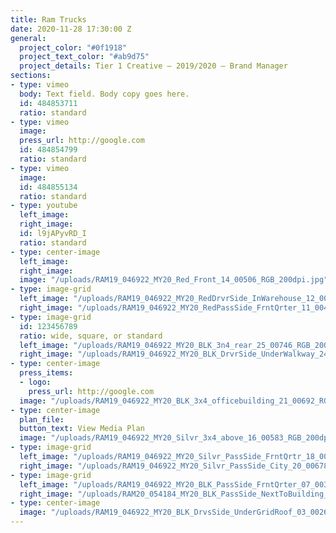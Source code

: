 ```yaml
---
title: Ram Trucks
date: 2020-11-28 17:30:00 Z
general:
  project_color: "#0f1918"
  project_text_color: "#ab9d75"
  project_details: Tier 1 Creative – 2019/2020 – Brand Manager
sections:
- type: vimeo
  body: Text field. Body copy goes here.
  id: 484853711
  ratio: standard
- type: vimeo
  image: 
  press_url: http://google.com
  id: 484854799
  ratio: standard
- type: vimeo
  image: 
  id: 484855134
  ratio: standard
- type: youtube
  left_image: 
  right_image: 
  id: l9jAPyvRD_I
  ratio: standard
- type: center-image
  left_image: 
  right_image: 
  image: "/uploads/RAM19_046922_MY20_Red_Front_14_00506_RGB_200dpi.jpg"
- type: image-grid
  left_image: "/uploads/RAM19_046922_MY20_RedDrvrSide_InWarehouse_12_00480_RGB_200dpi.jpg"
  right_image: "/uploads/RAM19_046922_MY20_RedPassSide_FrntQrter_11_00404_RGB_200dpi.jpg"
- type: image-grid
  id: 123456789
  ratio: wide, square, or standard
  left_image: "/uploads/RAM19_046922_MY20_BLK_3n4_rear_25_00746_RGB_200dpi.jpg"
  right_image: "/uploads/RAM19_046922_MY20_BLK_DrvrSide_UnderWalkway_24_00742_RGB_200dpi.jpg"
- type: center-image
  press_items:
  - logo: 
    press_url: http://google.com
  image: "/uploads/RAM19_046922_MY20_BLK_3x4_officebuilding_21_00692_RGB_200dpi.jpg"
- type: center-image
  plan_file: 
  button_text: View Media Plan
  image: "/uploads/RAM19_046922_MY20_Silvr_3x4_above_16_00583_RGB_200dpi.jpg"
- type: image-grid
  left_image: "/uploads/RAM19_046922_MY20_Silvr_PassSide_FrntQrtr_18_00623_RGB_200dpi.jpg"
  right_image: "/uploads/RAM19_046922_MY20_Silvr_PassSide_City_20_00678_RGB_200dpi.jpg"
- type: image-grid
  left_image: "/uploads/RAM19_046922_MY20_BLK_PassSide_FrntQrter_07_00320_RGB_200dpi.jpg"
  right_image: "/uploads/RAM20_054184_MY20_BLK_PassSide_NextToBuilding_08_00336_lr.jpg"
- type: center-image
  image: "/uploads/RAM19_046922_MY20_BLK_DrvsSide_UnderGridRoof_03_00261_RGB_200dpi.jpg"
---
```


